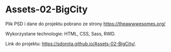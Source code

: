 # Assets-02-BigCity

Plik PSD i dane do projektu pobrano ze strony https://theawwwesomes.org/

Wykorzystane technologie: HTML, CSS, Sass, RWD.

Link do projektu: https://sdorota.github.io/Assets-02-BigCity/.

